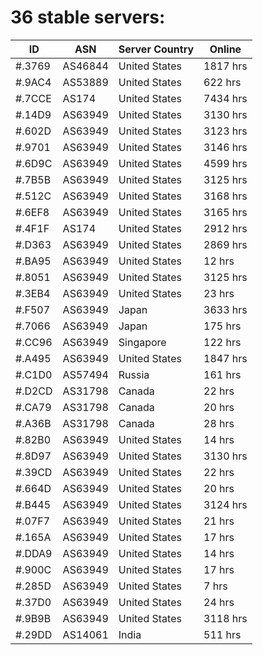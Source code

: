 # 36 stable servers:

| ID | ASN | Server Country | Online |
| ------ | ------ | ------ | ------ |
| #.3769 | AS46844 | United States | 1817 hrs |
| #.9AC4 | AS53889 | United States | 622 hrs |
| #.7CCE | AS174 | United States | 7434 hrs |
| #.14D9 | AS63949 | United States | 3130 hrs |
| #.602D | AS63949 | United States | 3123 hrs |
| #.9701 | AS63949 | United States | 3146 hrs |
| #.6D9C | AS63949 | United States | 4599 hrs |
| #.7B5B | AS63949 | United States | 3125 hrs |
| #.512C | AS63949 | United States | 3168 hrs |
| #.6EF8 | AS63949 | United States | 3165 hrs |
| #.4F1F | AS174 | United States | 2912 hrs |
| #.D363 | AS63949 | United States | 2869 hrs |
| #.BA95 | AS63949 | United States | 12 hrs |
| #.8051 | AS63949 | United States | 3125 hrs |
| #.3EB4 | AS63949 | United States | 23 hrs |
| #.F507 | AS63949 | Japan | 3633 hrs |
| #.7066 | AS63949 | Japan | 175 hrs |
| #.CC96 | AS63949 | Singapore | 122 hrs |
| #.A495 | AS63949 | United States | 1847 hrs |
| #.C1D0 | AS57494 | Russia | 161 hrs |
| #.D2CD | AS31798 | Canada | 22 hrs |
| #.CA79 | AS31798 | Canada | 20 hrs |
| #.A36B | AS31798 | Canada | 28 hrs |
| #.82B0 | AS63949 | United States | 14 hrs |
| #.8D97 | AS63949 | United States | 3130 hrs |
| #.39CD | AS63949 | United States | 22 hrs |
| #.664D | AS63949 | United States | 20 hrs |
| #.B445 | AS63949 | United States | 3124 hrs |
| #.07F7 | AS63949 | United States | 21 hrs |
| #.165A | AS63949 | United States | 17 hrs |
| #.DDA9 | AS63949 | United States | 14 hrs |
| #.900C | AS63949 | United States | 17 hrs |
| #.285D | AS63949 | United States | 7 hrs |
| #.37D0 | AS63949 | United States | 24 hrs |
| #.9B9B | AS63949 | United States | 3118 hrs |
| #.29DD | AS14061 | India | 511 hrs |

